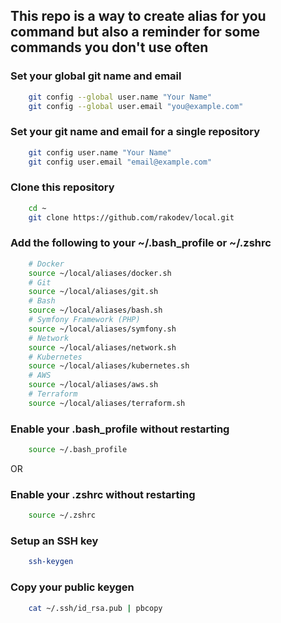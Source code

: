 ## This repo is a way to create alias for you command but also a reminder for some commands you don't use often

### Set your global git name and email

```bash
    git config --global user.name "Your Name"
    git config --global user.email "you@example.com"
```

### Set your git name and email for a single repository

```bash
    git config user.name "Your Name"
    git config user.email "email@example.com"
```

### Clone this repository

```bash
    cd ~
    git clone https://github.com/rakodev/local.git
```

### Add the following to your ~/.bash_profile or ~/.zshrc 

```bash
    # Docker
    source ~/local/aliases/docker.sh
    # Git
    source ~/local/aliases/git.sh
    # Bash
    source ~/local/aliases/bash.sh
    # Symfony Framework (PHP)
    source ~/local/aliases/symfony.sh
    # Network
    source ~/local/aliases/network.sh
    # Kubernetes
    source ~/local/aliases/kubernetes.sh
    # AWS
    source ~/local/aliases/aws.sh
    # Terraform
    source ~/local/aliases/terraform.sh  
```

### Enable your .bash_profile without restarting

```bash
    source ~/.bash_profile
```

OR

### Enable your .zshrc without restarting

```bash
    source ~/.zshrc
```

### Setup an SSH key

```bash
    ssh-keygen
```

### Copy your public keygen

```bash
    cat ~/.ssh/id_rsa.pub | pbcopy
```
